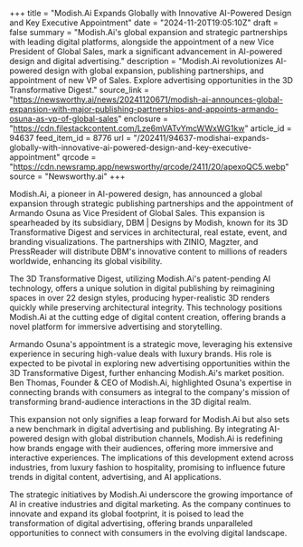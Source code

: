 +++
title = "Modish.Ai Expands Globally with Innovative AI-Powered Design and Key Executive Appointment"
date = "2024-11-20T19:05:10Z"
draft = false
summary = "Modish.Ai's global expansion and strategic partnerships with leading digital platforms, alongside the appointment of a new Vice President of Global Sales, mark a significant advancement in AI-powered design and digital advertising."
description = "Modish.Ai revolutionizes AI-powered design with global expansion, publishing partnerships, and appointment of new VP of Sales. Explore advertising opportunities in the 3D Transformative Digest."
source_link = "https://newsworthy.ai/news/20241120671/modish-ai-announces-global-expansion-with-major-publishing-partnerships-and-appoints-armando-osuna-as-vp-of-global-sales"
enclosure = "https://cdn.filestackcontent.com/Lze6mVATvYmcWWxWG1kw"
article_id = 94637
feed_item_id = 8776
url = "/202411/94637-modishai-expands-globally-with-innovative-ai-powered-design-and-key-executive-appointment"
qrcode = "https://cdn.newsramp.app/newsworthy/qrcode/2411/20/apexoQC5.webp"
source = "Newsworthy.ai"
+++

<p>Modish.Ai, a pioneer in AI-powered design, has announced a global expansion through strategic publishing partnerships and the appointment of Armando Osuna as Vice President of Global Sales. This expansion is spearheaded by its subsidiary, DBM | Designs by Modish, known for its 3D Transformative Digest and services in architectural, real estate, event, and branding visualizations. The partnerships with ZINIO, Magzter, and PressReader will distribute DBM's innovative content to millions of readers worldwide, enhancing its global visibility.</p><p>The 3D Transformative Digest, utilizing Modish.Ai's patent-pending AI technology, offers a unique solution in digital publishing by reimagining spaces in over 22 design styles, producing hyper-realistic 3D renders quickly while preserving architectural integrity. This technology positions Modish.Ai at the cutting edge of digital content creation, offering brands a novel platform for immersive advertising and storytelling.</p><p>Armando Osuna's appointment is a strategic move, leveraging his extensive experience in securing high-value deals with luxury brands. His role is expected to be pivotal in exploring new advertising opportunities within the 3D Transformative Digest, further enhancing Modish.Ai's market position. Ben Thomas, Founder & CEO of Modish.Ai, highlighted Osuna's expertise in connecting brands with consumers as integral to the company's mission of transforming brand-audience interactions in the 3D digital realm.</p><p>This expansion not only signifies a leap forward for Modish.Ai but also sets a new benchmark in digital advertising and publishing. By integrating AI-powered design with global distribution channels, Modish.Ai is redefining how brands engage with their audiences, offering more immersive and interactive experiences. The implications of this development extend across industries, from luxury fashion to hospitality, promising to influence future trends in digital content, advertising, and AI applications.</p><p>The strategic initiatives by Modish.Ai underscore the growing importance of AI in creative industries and digital marketing. As the company continues to innovate and expand its global footprint, it is poised to lead the transformation of digital advertising, offering brands unparalleled opportunities to connect with consumers in the evolving digital landscape.</p>